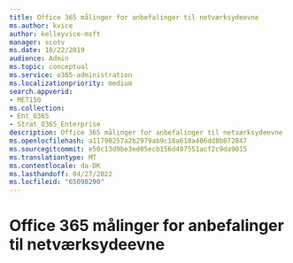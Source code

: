 ```yaml
---
title: Office 365 målinger for anbefalinger til netværksydeevne
ms.author: kvice
author: kelleyvice-msft
manager: scotv
ms.date: 10/22/2019
audience: Admin
ms.topic: conceptual
ms.service: o365-administration
ms.localizationpriority: medium
search.appverid:
- MET150
ms.collection:
- Ent_O365
- Strat_O365_Enterprise
description: Office 365 målinger for anbefalinger til netværksydeevne
ms.openlocfilehash: a11790257a2b2979ab9c18a610a406dd8b072847
ms.sourcegitcommit: e50c13d9be3ed05ecb156d497551acf2c9da9015
ms.translationtype: MT
ms.contentlocale: da-DK
ms.lasthandoff: 04/27/2022
ms.locfileid: "65098290"
---
```

# <a name="office-365-measurements-for-network-performance-recommendations"></a>Office 365 målinger for anbefalinger til netværksydeevne
